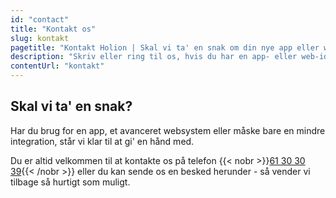 ```yaml
---
id: "contact"
title: "Kontakt os"
slug: kontakt
pagetitle: "Kontakt Holion | Skal vi ta' en snak om din nye app eller websystem?"
description: "Skriv eller ring til os, hvis du har en app- eller web-idé, som vi skal kigge på. Det koster ikke noget at tage os med på råd."
contentUrl: "kontakt"
---
```


Skal vi ta' en snak?
---
Har du brug for en app, et avanceret websystem eller måske bare en mindre integration, står vi klar til at gi' en hånd med. 

Du er altid velkommen til at kontakte os på telefon {{< nobr >}}[61 30 30 39](tel:+4561303039){{< /nobr >}} eller du kan sende os en besked herunder - så vender vi tilbage så hurtigt som muligt.